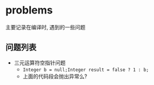 # problems

主要记录在编译时, 遇到的一些问题

## 问题列表

- 三元运算符空指针问题
    - `Integer b = null;Integer result = false ? 1 : b;`
    - 上面的代码段会抛出异常么?




